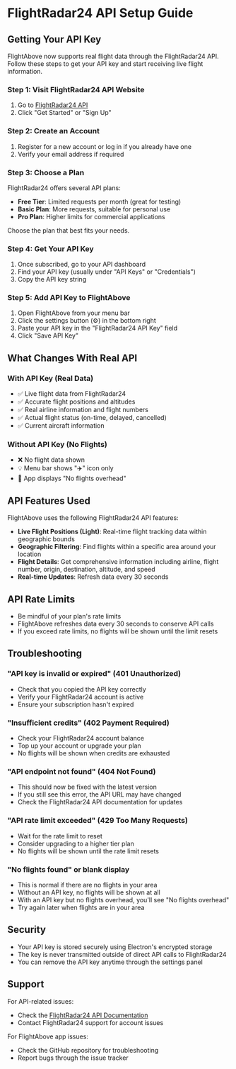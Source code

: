 # FlightRadar24 API Setup Guide

## Getting Your API Key

FlightAbove now supports real flight data through the FlightRadar24 API. Follow these steps to get your API key and start receiving live flight information.

### Step 1: Visit FlightRadar24 API Website

1. Go to [FlightRadar24 API](https://fr24api.flightradar24.com/)
2. Click "Get Started" or "Sign Up"

### Step 2: Create an Account

1. Register for a new account or log in if you already have one
2. Verify your email address if required

### Step 3: Choose a Plan

FlightRadar24 offers several API plans:

- **Free Tier**: Limited requests per month (great for testing)
- **Basic Plan**: More requests, suitable for personal use
- **Pro Plan**: Higher limits for commercial applications

Choose the plan that best fits your needs.

### Step 4: Get Your API Key

1. Once subscribed, go to your API dashboard
2. Find your API key (usually under "API Keys" or "Credentials")
3. Copy the API key string

### Step 5: Add API Key to FlightAbove

1. Open FlightAbove from your menu bar
2. Click the settings button (⚙️) in the bottom right
3. Paste your API key in the "FlightRadar24 API Key" field
4. Click "Save API Key"

## What Changes With Real API

### With API Key (Real Data)
- ✅ Live flight data from FlightRadar24
- ✅ Accurate flight positions and altitudes
- ✅ Real airline information and flight numbers
- ✅ Actual flight status (on-time, delayed, cancelled)
- ✅ Current aircraft information

### Without API Key (No Flights)
- ❌ No flight data shown
- 💡 Menu bar shows "✈️" icon only
- 📱 App displays "No flights overhead"

## API Features Used

FlightAbove uses the following FlightRadar24 API features:

- **Live Flight Positions (Light)**: Real-time flight tracking data within geographic bounds
- **Geographic Filtering**: Find flights within a specific area around your location
- **Flight Details**: Get comprehensive information including airline, flight number, origin, destination, altitude, and speed
- **Real-time Updates**: Refresh data every 30 seconds

## API Rate Limits

- Be mindful of your plan's rate limits
- FlightAbove refreshes data every 30 seconds to conserve API calls
- If you exceed rate limits, no flights will be shown until the limit resets

## Troubleshooting

### "API key is invalid or expired" (401 Unauthorized)
- Check that you copied the API key correctly
- Verify your FlightRadar24 account is active
- Ensure your subscription hasn't expired

### "Insufficient credits" (402 Payment Required)
- Check your FlightRadar24 account balance
- Top up your account or upgrade your plan
- No flights will be shown when credits are exhausted

### "API endpoint not found" (404 Not Found)
- This should now be fixed with the latest version
- If you still see this error, the API URL may have changed
- Check the FlightRadar24 API documentation for updates

### "API rate limit exceeded" (429 Too Many Requests)
- Wait for the rate limit to reset
- Consider upgrading to a higher tier plan
- No flights will be shown until the rate limit resets

### "No flights found" or blank display
- This is normal if there are no flights in your area
- Without an API key, no flights will be shown at all
- With an API key but no flights overhead, you'll see "No flights overhead"
- Try again later when flights are in your area

## Security

- Your API key is stored securely using Electron's encrypted storage
- The key is never transmitted outside of direct API calls to FlightRadar24
- You can remove the API key anytime through the settings panel

## Support

For API-related issues:
- Check the [FlightRadar24 API Documentation](https://fr24api.flightradar24.com/docs/)
- Contact FlightRadar24 support for account issues

For FlightAbove app issues:
- Check the GitHub repository for troubleshooting
- Report bugs through the issue tracker 